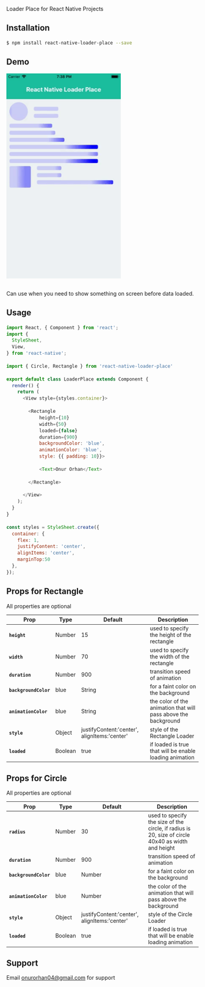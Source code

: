 
Loader Place for React Native Projects



## Installation

```sh
$ npm install react-native-loader-place --save
```
## Demo

<table>
<tr>
<img src="./demo.gif" width="300">
</tr>
</table>

Can use when you need to show something on screen before data loaded.
## Usage

```javascript
import React, { Component } from 'react';
import {
  StyleSheet,
  View,
} from 'react-native';

import { Circle, Rectangle } from 'react-native-loader-place'

export default class LoaderPlace extends Component {
  render() {
    return (
      <View style={styles.container}>

        <Rectangle
            height={10}
            width={50}
            loaded={false}
            duration={900}
            backgroundColor: 'blue',
            animationColor: 'blue',
            style: {{ padding: 10}}>

            <Text>Onur Orhan</Text>

        </Rectangle>

      </View>
    );
  }
}

const styles = StyleSheet.create({
  container: {
    flex: 1,
    justifyContent: 'center',
    alignItems: 'center',
    marginTop:50
  },
});

```
## Props for Rectangle

All properties are optional

| Prop | Type | Default | Description |
|---|---|---|---|
|**`height`**|Number|15|used to specify the height of the rectangle|
|**`width`**|Number|70|used to specify the width of the rectangle|
|**`duration`**|Number|900|transition speed of animation|
|**`backgroundColor`**|blue|String|for a faint color on the background|
|**`animationColor`**|blue|String|the color of the animation that will pass above the background|
|**`style`**|Object| justifyContent:'center', alignItems:'center' |style of the Rectangle Loader|
|**`loaded`**|Boolean|true|if loaded is true that will be enable loading animation|

## Props for Circle

All properties are optional

| Prop | Type | Default | Description |
|---|---|---|---|
|**`radius`**|Number|30|used to specify the size of the circle, if radius is 20, size of circle 40x40 as width and height|
|**`duration`**|Number|900|transition speed of animation|
|**`backgroundColor`**|blue|Number|for a faint color on the background|
|**`animationColor`**|blue|Number|the color of the animation that will pass above the background|
|**`style`**|Object| justifyContent:'center', alignItems:'center' |style of the Circle Loader|
|**`loaded`**|Boolean|true|if loaded is true that will be enable loading animation|

## Support

Email onurorhan04@gmail.com for support
